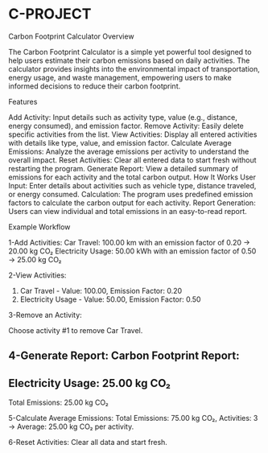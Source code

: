 # C-PROJECT
Carbon Footprint Calculator
Overview

The Carbon Footprint Calculator is a simple yet powerful tool designed to help users estimate their carbon emissions based on daily activities. The calculator provides insights into the environmental impact of transportation, energy usage, and waste management, empowering users to make informed decisions to reduce their carbon footprint.

Features

Add Activity: Input details such as activity type, value (e.g., distance, energy consumed), and emission factor.
Remove Activity: Easily delete specific activities from the list.
View Activities: Display all entered activities with details like type, value, and emission factor.
Calculate Average Emissions: Analyze the average emissions per activity to understand the overall impact.
Reset Activities: Clear all entered data to start fresh without restarting the program.
Generate Report: View a detailed summary of emissions for each activity and the total carbon output.
How It Works
User Input: Enter details about activities such as vehicle type, distance traveled, or energy consumed.
Calculation: The program uses predefined emission factors to calculate the carbon output for each activity.
Report Generation: Users can view individual and total emissions in an easy-to-read report.

Example Workflow

1-Add Activities:
Car Travel: 100.00 km with an emission factor of 0.20 → 20.00 kg CO₂
Electricity Usage: 50.00 kWh with an emission factor of 0.50 → 25.00 kg CO₂

2-View Activities:

1. Car Travel - Value: 100.00, Emission Factor: 0.20
2. Electricity Usage - Value: 50.00, Emission Factor: 0.50

3-Remove an Activity:

Choose activity #1 to remove Car Travel.

4-Generate Report:
Carbon Footprint Report:
----------------------------
Electricity Usage: 25.00 kg CO₂
----------------------------
Total Emissions: 25.00 kg CO₂

5-Calculate Average Emissions:
Total Emissions: 75.00 kg CO₂, Activities: 3 → Average: 25.00 kg CO₂ per activity.

6-Reset Activities:
Clear all data and start fresh.

